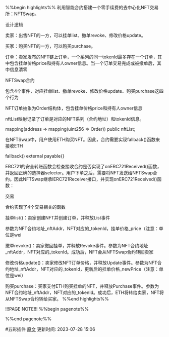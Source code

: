 %%begin highlights%%
利用智能合约搭建一个零手续费的去中心化NFT交易所：NFTSwap。

设计逻辑​

卖家：出售NFT的一方，可以挂单list、撤单revoke、修改价格update。

买家：购买NFT的一方，可以购买purchase。

订单：卖家发布的NFT链上订单，一个系列的同一tokenId最多存在一个订单，其中包含挂单价格price和持有人owner信息。当一个订单交易完成或被撤单后，其中信息清零

NFTSwap合约

包含4个事件，对应挂单list、撤单revoke、修改价格update、购买purchase这四个行为

NFT订单抽象为Order结构体，包含挂单价格price和持有人owner信息

nftList映射记录了订单是对应的NFT系列（合约地址）和tokenId信息。

mapping(address => mapping(uint256 => Order)) public nftList;

在NFTSwap中，用户使用ETH购买NFT。因此，合约需要实现fallback()函数来接收ETH

fallback() external payable{}

ERC721的安全转账函数会检查接收合约是否实现了onERC721Received()函数，并返回正确的选择器selector。用户下单之后，需要将NFT发送给NFTSwap合约。因此NFTSwap继承IERC721Receiver接口，并实现onERC721Received()函数：

交易

合约实现了4个交易相关的函数

挂单list()：卖家创建NFT并创建订单，并释放List事件

参数为NFT合约地址_nftAddr，NFT对应的_tokenId，挂单价格_price（注意：单位是wei

撤单revoke()：卖家撤回挂单，并释放Revoke事件。参数为NFT合约地址_nftAddr，NFT对应的_tokenId。成功后，NFT会从NFTSwap合约转回卖家

修改价格update()：卖家修改NFT订单价格，并释放Update事件。参数为NFT合约地址_nftAddr，NFT对应的_tokenId，更新后的挂单价格_newPrice（注意：单位是wei）

购买purchase：买家支付ETH购买挂单的NFT，并释放Purchase事件。参数为NFT合约地址_nftAddr，NFT对应的_tokenId。成功后，ETH将转给卖家，NFT将从NFTSwap合约转给买家。
%%end highlights%%

!!!PAGE NOTE!!!
%%begin pagenote%%

%%end pagenote%%

 #五彩插件 [原文](https://www.wtf.academy/solidity-application/NFTSwap/)
更新时间: 2023-07-28 15:06